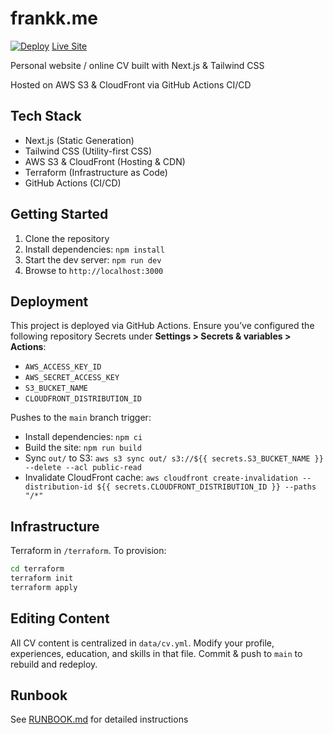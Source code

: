 # frankk.me

[![Deploy](https://github.com/frank-alvarado/frankkme/actions/workflows/deploy.yml/badge.svg)](https://github.com/frank-alvarado/frankkme/actions/workflows/deploy.yml)
[Live Site](https://frankk.me)

Personal website / online CV built with Next.js & Tailwind CSS

Hosted on AWS S3 & CloudFront via GitHub Actions CI/CD

## Tech Stack
- Next.js (Static Generation)
- Tailwind CSS (Utility-first CSS)
- AWS S3 & CloudFront (Hosting & CDN)
- Terraform (Infrastructure as Code)
- GitHub Actions (CI/CD)

## Getting Started
1. Clone the repository
2. Install dependencies: `npm install`
3. Start the dev server: `npm run dev`
4. Browse to `http://localhost:3000`

## Deployment
This project is deployed via GitHub Actions. Ensure you’ve configured the following repository Secrets under **Settings > Secrets & variables > Actions**:
- `AWS_ACCESS_KEY_ID`
- `AWS_SECRET_ACCESS_KEY`
- `S3_BUCKET_NAME`
- `CLOUDFRONT_DISTRIBUTION_ID`

Pushes to the `main` branch trigger:
- Install dependencies: `npm ci`
- Build the site: `npm run build`
- Sync `out/` to S3: `aws s3 sync out/ s3://${{ secrets.S3_BUCKET_NAME }} --delete --acl public-read`
- Invalidate CloudFront cache: `aws cloudfront create-invalidation --distribution-id ${{ secrets.CLOUDFRONT_DISTRIBUTION_ID }} --paths "/*"`

## Infrastructure
Terraform in `/terraform`. To provision:
```bash
cd terraform
terraform init
terraform apply
```

## Editing Content
All CV content is centralized in `data/cv.yml`. Modify your profile, experiences, education, and skills in that file. Commit & push to `main` to rebuild and redeploy.

## Runbook
See [RUNBOOK.md](RUNBOOK.md) for detailed instructions
